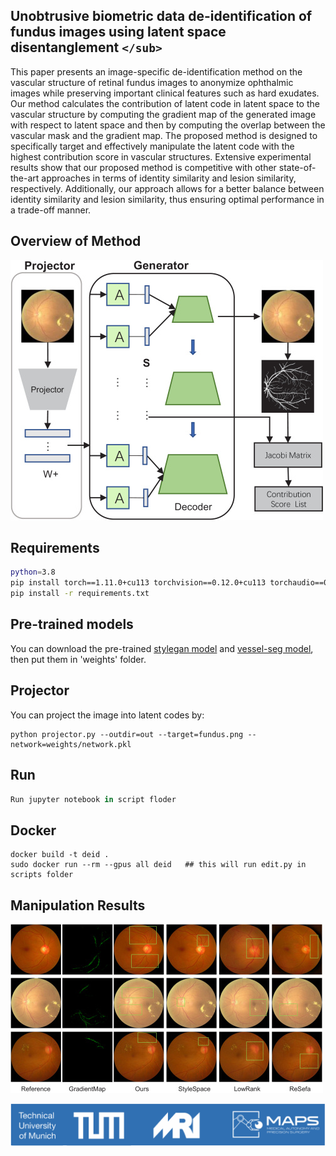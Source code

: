 ## Unobtrusive biometric data de-identification of fundus images using latent space disentanglement `</sub>`

This paper presents an image-specific de-identification method on the vascular structure of retinal fundus images to anonymize ophthalmic images while preserving important clinical features such as hard exudates. Our method calculates the contribution of latent code in latent space to the vascular structure by computing the gradient map of the generated image with respect to latent space and then by computing the overlap between the vascular mask and the gradient map. The proposed method is designed to specifically target and effectively manipulate the latent code with the highest contribution score in vascular structures. Extensive experimental results show that our proposed method is competitive with other state-of-the-art approaches in terms of identity similarity and lesion similarity, respectively. Additionally, our approach allows for a better balance between identity similarity and lesion similarity, thus ensuring optimal performance in a trade-off manner.

## Overview of Method

![FlowChart](./docs/flowchart.png)

## Requirements

```bash
python=3.8
pip install torch==1.11.0+cu113 torchvision==0.12.0+cu113 torchaudio==0.11.0 --extra-index-url https://download.pytorch.org/whl/cu113
pip install -r requirements.txt
```

## Pre-trained models

You can download the pre-trained [stylegan model](https://drive.google.com/file/d/14-Sv793VyBrSD-xXefCMJ_WYgpXIkv35/view?usp=sharing) and [vessel-seg model](https://drive.google.com/file/d/1qXn_JvYr3bk10_PTUdonwUGvgb_OU87a/view?usp=sharing), then put them in 'weights' folder.

## Projector

You can project the image into latent codes by:

```
python projector.py --outdir=out --target=fundus.png --network=weights/network.pkl
```

## Run

```python
Run jupyter notebook in script floder
```

## Docker

```shell
docker build -t deid .
sudo docker run --rm --gpus all deid   ## this will run edit.py in scripts folder
```

## Manipulation Results

![Results](./docs/results.png)

![LAB](./docs/maps_logo_03.png)
